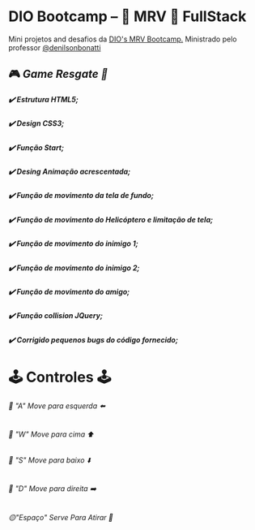 # DIO Bootcamp – 🏦 MRV 🏦 FullStack 
Mini projetos and desafios da [DIO's MRV Bootcamp.](https://web.dio.me/track/mrv-fullstack-developer)
Ministrado pelo professor [@denilsonbonatti](https://github.com/denilsonbonatti)

## :video_game: _Game Resgate :helicopter:_
##### :heavy_check_mark: Estrutura HTML5;
##### :heavy_check_mark: Design CSS3;
##### :heavy_check_mark: Função Start;
##### :heavy_check_mark: Desing Animação acrescentada;
##### :heavy_check_mark: Função de movimento da tela de fundo;
##### :heavy_check_mark: Função de movimento do Helicóptero e limitação de tela;
##### :heavy_check_mark: Função de movimento do inimigo 1;
##### :heavy_check_mark: Função de movimento do inimigo 2;
##### :heavy_check_mark: Função de movimento do amigo;
##### :heavy_check_mark: Função collision JQuery;
##### :heavy_check_mark: Corrigido pequenos bugs do código fornecido;

#  :joystick: Controles :joystick:
###### :red_circle: "A" Move para esquerda :arrow_left:
###### :red_circle: "W" Move para cima :arrow_up:
###### :red_circle: "S" Move para baixo :arrow_down:
###### :red_circle: "D" Move para direita :arrow_right:
###### :yellow_circle:"Espaço" Serve Para Atirar :gun:
